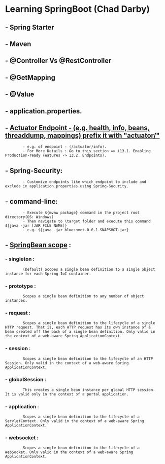 # Learning SpringBoot (Chad Darby)

##  - Spring Starter
##  - Maven
##  - @Controller Vs @RestController
##  - @GetMapping
##  - @Value
##  - application.properties.
##  - [Actuator Endpoint - (e.g. health, info, beans, threaddump, mappings) prefix it with "actuator/"](https://docs.spring.io/spring-boot/docs/current/reference/htmlsingle/#actuator.endpoints)
            - e.g. of endpoint - (/actuator/info).
            - For More Details : Go to this section => (13.1. Enabling Production-ready Features -> 13.2. Endpoints).
##  - Spring-Security:
            - Customize endpoints like which endpoint to include and exclude in application.properties using Spring-Security.
##  - command-line:
            - Execute ${mvnw package} command in the project root directory(OS: Windows)
            - Then navigate to \target folder and execute this command ${java -jar [JAR FILE NAME]}
            - e.g. ${java -jar bluecomet-0.0.1-SNAPSHOT.jar}
##  - [SpringBean scope](https://docs.spring.io/spring-framework/reference/core/beans/factory-scopes.html) : 
###    - singleton : 
            (Default) Scopes a single bean definition to a single object instance for each Spring IoC container.
###    - prototype : 
            Scopes a single bean definition to any number of object instances.
###    - request : 
            Scopes a single bean definition to the lifecycle of a single HTTP request. That is, each HTTP request has its own instance of a bean created off the back of a single bean definition. Only valid in the context of a web-aware Spring ApplicationContext.
###    - session :
            Scopes a single bean definition to the lifecycle of an HTTP Session. Only valid in the context of a web-aware Spring ApplicationContext.
###    - globalSession :
            This creates a single bean instance per global HTTP session. It is valid only in the context of a portal application.
###    - application :
            Scopes a single bean definition to the lifecycle of a ServletContext. Only valid in the context of a web-aware Spring ApplicationContext.
###    - websocket :
            Scopes a single bean definition to the lifecycle of a WebSocket. Only valid in the context of a web-aware Spring ApplicationContext.